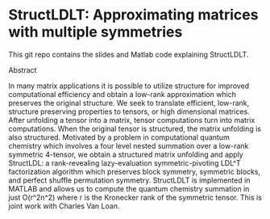 StructLDLT: Approximating matrices with multiple symmetries
=========

This git repo contains the slides and Matlab code explaining StructLDLT.

Abstract

In many matrix applications it is possible to utilize structure for improved computational efficiency and obtain a low-rank approximation which preserves the original structure. We seek to translate efficient, low-rank, structure preserving properties to tensors, or high dimensional matrices. After unfolding a tensor into a matrix, tensor computations turn into matrix computations. When the original tensor is structured, the matrix unfolding is also structured. Motivated by a problem in computational quantum chemistry which involves a four level nested summation over a low-rank symmetric 4-tensor, we obtain a structured matrix unfolding and apply StructLDL: a rank-revealing lazy-evaluation symmetric-pivoting LDL^T factorization algorithm which preserves block symmetry, symmetric blocks, and perfect shuffle permutation symmetry. StructLDLT is implemented in MATLAB and allows us to compute the quantum chemistry summation in just O(r^2n^2) where r is the Kronecker rank of the symmetric tensor. This is joint work with Charles Van Loan. 